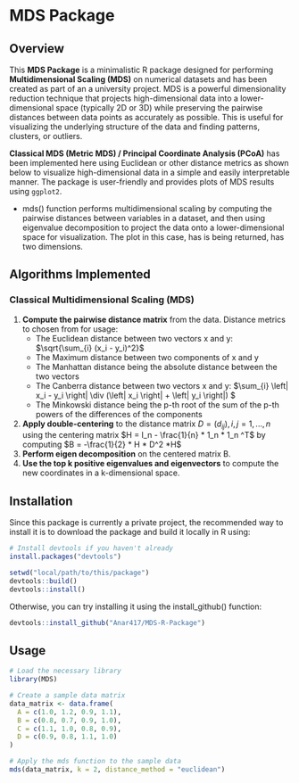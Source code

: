 # MDS Package

## Overview

This **MDS Package** is a minimalistic R package designed for performing **Multidimensional Scaling (MDS)** on numerical datasets and has been created as part of an a university project. MDS is a powerful dimensionality reduction technique that projects high-dimensional data into a lower-dimensional space (typically 2D or 3D) while preserving the pairwise distances between data points as accurately as possible. This is useful for visualizing the underlying structure of the data and finding patterns, clusters, or outliers.

**Classical MDS (Metric MDS) / Principal Coordinate Analysis (PCoA)** has been implemented here using Euclidean or other distance metrics as shown below to visualize high-dimensional data in a simple and easily interpretable manner. The package is user-friendly and provides plots of MDS results using `ggplot2`.

* mds() function performs multidimensional scaling by computing the pairwise distances between variables in a dataset, and then using eigenvalue decomposition to project the data onto a lower-dimensional space for visualization. The plot in this case, has is being returned, has two dimensions.

## Algorithms Implemented

### Classical Multidimensional Scaling (MDS)

1. **Compute the pairwise distance matrix** from the data. Distance metrics to chosen from for usage:
   * The Euclidean distance between two vectors x and y: $\sqrt{\sum_{i} (x_i - y_i)^2}\$
   * The Maximum distance between two components of x and y
   * The Manhattan distance being the absolute distance between the two vectors
   * The Canberra  distance between two vectors x and y: $\sum_{i} \left| x_i - y_i \right| \div (\left| x_i \right| + \left| y_i \right|) \$
   * The Minkowski distance being the p-th root of the sum of the p-th powers of the differences of the components
2. **Apply double-centering** to the distance matrix $D = (d_{ij}), i,j = 1,...,n$ using the centering matrix $H = I_n - \frac{1}{n} * 1_n * 1_n ^T$ by computing $B = -\frac{1}{2} * H * D^2 *H$
4. **Perform eigen decomposition** on the centered matrix B.
5. **Use the top k positive eigenvalues and eigenvectors** to compute the new coordinates in a k-dimensional space.


## Installation

Since this package is currently a private project, the recommended way to install it is to download the package and build it locally in R using:

```r
# Install devtools if you haven't already
install.packages("devtools")

setwd("local/path/to/this/package")
devtools::build()
devtools::install()
```

Otherwise, you can try installing it using the install_github() function:

```r
devtools::install_github("Anar417/MDS-R-Package")
```


## Usage

```r
# Load the necessary library
library(MDS)

# Create a sample data matrix
data_matrix <- data.frame(
  A = c(1.0, 1.2, 0.9, 1.1),
  B = c(0.8, 0.7, 0.9, 1.0),
  C = c(1.1, 1.0, 0.8, 0.9),
  D = c(0.9, 0.8, 1.1, 1.0)
)

# Apply the mds function to the sample data
mds(data_matrix, k = 2, distance_method = "euclidean")
```
